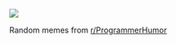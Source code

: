 ![](https://preview.redd.it/rsb9m24z8ire1.png?width=640&crop=smart&auto=webp&s=345894cbacfbd69d9e540850862fb75545673b3a)

 Random memes from [r/ProgrammerHumor](https://www.reddit.com/r/ProgrammerHumor/)
